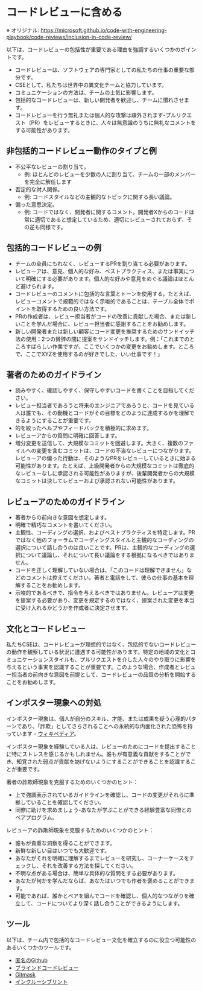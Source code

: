 # コードレビューに含める

※ オリジナル: https://microsoft.github.io/code-with-engineering-playbook/code-reviews/inclusion-in-code-review/

以下は、コードレビューの包括性が重要である理由を強調するいくつかのポイントです。

* コードレビューは、ソフトウェアの専門家としての私たちの仕事の重要な部分です。
* CSEとして、私たちは世界中の異文化チームと協力しています。
* コミュニケーションの方法は、チームの士気に影響します。
* 包括的なコードレビューは、新しい開発者を歓迎し、チームに慣れさせます。
* コードレビューを行う無礼または個人的な攻撃は疎外されます-プルリクエスト（PR）をレビューするときに、人々は無意識のうちに無礼なコメントをする可能性があります。

## 非包括的コードレビュー動作のタイプと例

* 不公平なレビューの割り当て。
  * 例: ほとんどのレビューを少数の人に割り当て、チームの一部のメンバーを完全に解任します
* 否定的な対人関係。
  * 例: コードスタイルなどの主観的なトピックに関する長い議論。
* 偏った意思決定。
  * 例: コードではなく、開発者に関するコメント。開発者Xからのコードは常に適切であると想定しているため、適切にレビューされておらず、その逆も同様です。

## 包括的コードレビューの例

* チームの全員にもれなく、レビューするPRを割り当てる必要があります。
* レビューアは、意見、個人的な好み、ベストプラクティス、または事実について明確にする必要があります。個人的な好みや意見をめぐる議論はほとんど避けられます。
* コードレビューのコメントに包括的な言葉とトーンを使用する。たとえば、レビューコメントで規範的ではなく示唆的であることは、テーブル全体でポイントを取得するための良い方法です。
* PRの作成者は、レビュー担当者がコードの改善に貢献した場合、または新しいことを学んだ場合に、レビュー担当者に感謝することをお勧めします。
* 新しい開発者または新しい顧客にコード変更を推奨するためのサンドイッチ法の使用：2つの賛辞の間に提案をサンドイッチします。例：「これまでのところすばらしい作業ですが、ここでいくつかの変更をお勧めします。ところで、ここでXYZを使用するのが好きでした、いい仕事です！」

## 著者のためのガイドライン

* 読みやすく、確認しやすく、保守しやすいコードを書くことを目指してください。
* レビュー担当者であろうと将来のエンジニアであろうと、コードを見ている人は誰でも、その動機とコードがその目標をどのように達成するかを理解できるようにすることが重要です。
* 的を絞ったヘルプやフィードバックを積極的に求めます。
* レビューアからの質問に明確に回答します。
* 増分変更を送信して、大規模なコミットを回避します。大きく、複数のファイルへの変更を含むコミットは、コードの不当なレビューにつながります。レビューアの偏った行動は、そのようなPRをレビューしているときに始まる可能性があります。たとえば、上級開発者からの大規模なコミットは徹底的なレビューなしに承認される可能性がありますが、後輩開発者からの大規模なコミットは決してレビューおよび承認されない可能性があります。

## レビューアのためのガイドライン

* 著者からの前向きな意図を想定します。
* 明確で精巧なコメントを書いてください。
* 主観性、コーディングの選択、およびベストプラクティスを特定します。PRではなく他のフォーラムでコーディングスタイルと主観的なコーディングの選択について話し合うのは良いことです。PRは、主観的なコーディングの選択について議論し、それについて長い議論をする根拠になるべきではありません。
* コードを正しく理解していない場合は、「このコードは理解できません」などのコメントは控えてください。著者と電話をして、彼らの仕事の基本を理解することをお勧めします。
* 示唆的であるべきで、指令を与えるべきではありません。レビューアは変更を提案する必要があり、変更を規定するのではなく、提案された変更を本当に受け入れるかどうかを作成者に決定させます。

## 文化とコードレビュー

私たちCSEは、コードレビューが理想的ではなく、包括的でないコードレビューの動作を観察している状況に遭遇する可能性があります。特定の地域の文化とコミュニケーションスタイルも、プルリクエストを介した人々のやり取りに影響を与えるという事実を認識することが重要です。このような場合、作成者とレビュー担当者の前向きな意図を前提として、コードレビューの品質の分析を開始することをお勧めします。

## インポスター現象への対処

インポスター現象は、個人が自分のスキル、才能、または成果を疑う心理的パターンであり、「詐欺」としてさらされることへの永続的な内面化された恐怖を持っています - [ウィキペディア](https://en.wikipedia.org/wiki/Impostor_phenomenon)。

インポスター現象を経験している人は、レビューのためにコードを提出することに特にストレスを感じるかもしれません。誰もが有意義な貢献をすることができ、知覚された弱点が貢献を妨げないようにすることができることを認識することが重要です。

著者の詐欺師現象を克服するためのいくつかのヒント：

* 上で強調表示されているガイドラインを確認し、コードの変更がそれらに準拠していることを確認してください。
* 同僚に助けを求めましょう-あなたが学ぶことができる経験豊富な同僚とのペアプログラム。

レビューアの詐欺師現象を克服するためのいくつかのヒント：

* 誰もが貴重な洞察を得ることができます。
* 新鮮な新しい目はいつでも大歓迎です。
* あなたがそれを明確に理解するまでレビューを研究し、コーナーケースをチェックし、それを改善する方法を探してください。
* 不明な点がある場合は、簡単な具体的な質問をする必要があります。
* あなたが何かを学んだならば、あなたはいつでも作者を褒めることができます。
* 可能であれば、誰かとペアを組んでコードを確認し、個人的なつながりを確立して、コードについてより深く話し合うことができるようにします。

## ツール

以下は、チーム内で包括的なコードレビュー文化を確​​立するのに役立つ可能性のあるいくつかのツールです。

* [匿名のGithub](https://github.com/tdurieux/anonymous_github)
* [ブラインドコードレビュー](https://github.com/zombie/blind-reviews)
* [Gitmask](https://www.gitmask.com)
* [インクルーシブリント](https://github.com/inclusivelint)
